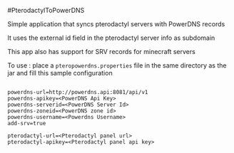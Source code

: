 #PterodactylToPowerDNS

Simple application that syncs pterodactyl servers with PowerDNS records

It uses the external id field in the pterodactyl server info as subdomain

This app also has support for SRV records for minecraft servers

To use : 
place a `pteropowerdns.properties` file in the same directory as the jar and fill this sample configuration

````properties

powerdns-url=http://powerdns.api:8081/api/v1
powerdns-apikey=<PowerDNS Api Key>
powerdns-serverid=<PowerDNS Server Id>
powerdns-zoneid=<PowerDNS zone id>
powerdns-username=<Powerdns Username>
add-srv=true

pterodactyl-url=<Pterodactyl panel url>
pterodactyl-apikey=<Pterodactyl panel api key>
````

